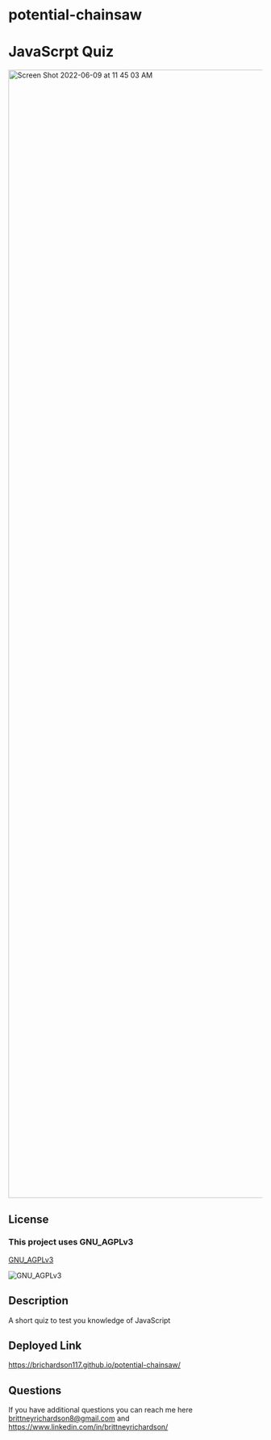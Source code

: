 # potential-chainsaw

# JavaScrpt Quiz

<img width="2235" alt="Screen Shot 2022-06-09 at 11 45 03 AM" src="https://user-images.githubusercontent.com/97998857/172900764-dc1f192d-2d24-46d8-bd94-6d7d1a1c2ab2.png">


  ## License
  
  ### This project uses GNU_AGPLv3
  
  [GNU_AGPLv3](https://opensource.org/license/GNU_AGPLv3)
  
  
  ![GNU_AGPLv3](https://shields.io/badge/license-GNU_AGPLv3-brightgreen)
  

  ## Description
  A short quiz to test you knowledge of JavaScript
    

## Deployed Link

https://brichardson117.github.io/potential-chainsaw/


 ## Questions
 If you have additional questions you can reach me here brittneyrichardson8@gmail.com and https://www.linkedin.com/in/brittneyrichardson/





